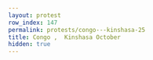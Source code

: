 ```yaml
---
layout: protest
row_index: 147
permalink: protests/congo---kinshasa-25
title: Congo ,  Kinshasa October
hidden: true
---
```

